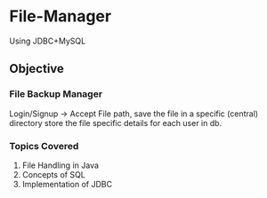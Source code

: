# File-Manager
Using JDBC+MySQL

## Objective

### File Backup Manager 
Login/Signup -> Accept File  path, save the file in a specific (central) directory store the file specific details for each user  in db.

### Topics Covered
  1. File Handling in Java
  2. Concepts of SQL
  3. Implementation of JDBC 
